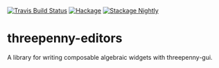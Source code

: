 [![Travis Build Status](https://travis-ci.org/pepeiborra/threepenny-editors.svg)](https://travis-ci.org/pepeiborra/threepenny-editors)
[![Hackage](https://img.shields.io/hackage/v/threepenny-editors.svg)](https://hackage.haskell.org/package/threepenny-editors)
[![Stackage Nightly](http://stackage.org/package/threepenny-editors/badge/nightly)](http://stackage.org/nightly/package/threepenny-editors)

# threepenny-editors
A library for writing composable algebraic widgets with threepenny-gui. 
